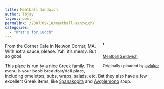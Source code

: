 ```yaml
---
title: Meatball Sandwich
author: lbjay
layout: post
permalink: /2007/09/10/meatball-sandwich/
categories:
  - "What's for Lunch"
---
```

<abbr class="unapi-id" title=""><!-- &nbsp; --></abbr> 

<div style="float: right; margin-left: 10px; margin-bottom: 10px;">
  <a href="http://www.flickr.com/photos/37849137@N00/1356302670/" title="photo sharing"><img src="http://farm2.static.flickr.com/1338/1356302670_515784f5c8_m.jpg" alt="" style="border: solid 2px #000000;" /></a><br /> <br /> <span style="font-size: 0.9em; margin-top: 0px;"><br /> <a href="http://www.flickr.com/photos/37849137@N00/1356302670/">Meatball Sandwich</a><br /> <br /> Originally uploaded by <a href="http://www.flickr.com/people/37849137@N00/">jayluker</a><br /> </span>
</div>

From the Corner Cafe in Netwon Corner, MA. With extra sauce, please. Yah, it&#8217;s messy. But so good.

This place is run by a nice Greek family. The menu is your basic breakfast/deli place, including omelettes, subs, wraps, salads, etc. But they also have a few excellent Greek items, like <a href='http://en.wikipedia.org/wiki/Spanakopita' target='_blank'>Spanakopita</a> and <a href='http://en.wikipedia.org/wiki/Avgolemono' target='_blank'>Avgolemono</a> soup.

<br clear="all" />
